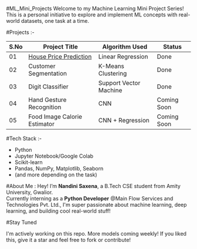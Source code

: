 #ML_Mini_Projects
Welcome to my Machine Learning Mini Project Series!  
This is a personal initiative to explore and implement ML concepts with real-world datasets, one task at a time. 

#Projects :-

| S.No | Project Title | Algorithm Used | Status |
|------|----------------|----------------|--------|
| 01 | [House Price Prediction](./01_House_Price_Prediction/) | Linear Regression | Done |
| 02 | Customer Segmentation | K-Means Clustering | Done |
| 03 | Digit Classifier | Support Vector Machine | Done |
| 04 | Hand Gesture Recognition | CNN | Coming Soon |
| 05 | Food Image Calorie Estimator | CNN + Regression | Coming Soon |

#Tech Stack :-
- Python
- Jupyter Notebook/Google Colab
- Scikit-learn
- Pandas, NumPy, Matplotlib, Seaborn
- (and more depending on the task)

#About Me :
Hey! I’m **Nandini Saxena**, a B.Tech CSE student from Amity University, Gwalior.  
Currently interning as a **Python Developer** @Main Flow Services and Technologies Pvt. Ltd., I'm super passionate about machine learning, deep learning, and building cool real-world stuff!

#Stay Tuned

I'm actively working on this repo. More models coming weekly!
If you liked this, give it a star and feel free to fork or contribute!
